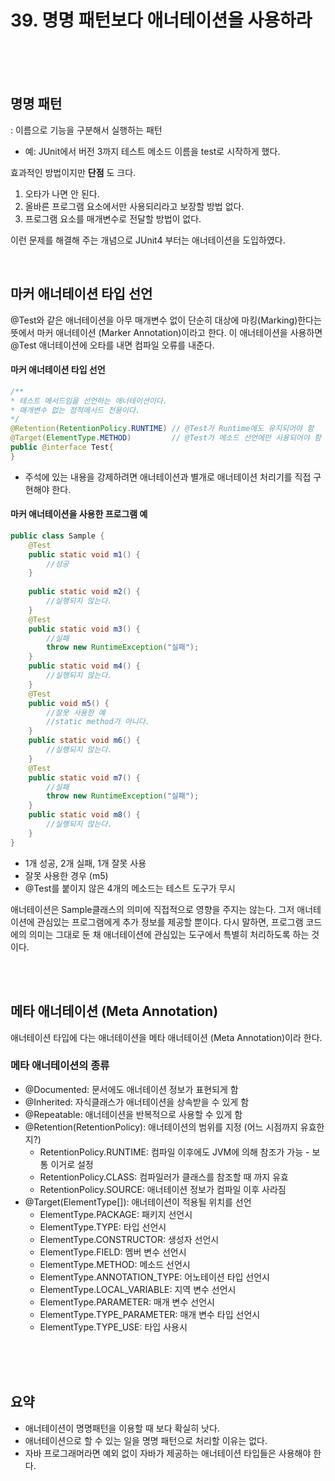 # 39. 명명 패턴보다 애너테이션을 사용하라

<br><br><br>


## 명명 패턴
: 이름으로 기능을 구분해서 실행하는 패턴

* 예: JUnit에서 버전 3까지 테스트 메소드 이름을 test로 시작하게 했다.

효과적인 방법이지만 **단점** 도 크다.
1. 오타가 나면 안 된다.
2. 올바른 프로그램 요소에서만 사용되리라고 보장할 방법 없다.
3. 프로그램 요소를 매개변수로 전달할 방법이 없다.

이런 문제를 해결해 주는 개념으로 JUnit4 부터는 애너테이션을 도입하였다.

<br>


## 마커 애너테이션 타입 선언

@Test와 같은 애너테이션을 아무 매개변수 없이 단순히 대상에 마킹(Marking)한다는 뜻에서 마커 애너테이션 (Marker Annotation)이라고 한다.
이 애너테이션을 사용하면 @Test 애너테이션에 오타를 내면 컴파일 오류를 내준다.

#### 마커 애너테이션 타입 선언

``` java
/**
* 테스트 메서드임을 선언하는 애너테이션이다.
* 매개변수 없는 정적메서드 전용이다.
*/
@Retention(RetentionPolicy.RUNTIME) // @Test가 Runtime에도 유지되어야 함
@Target(ElementType.METHOD)         // @Test가 메소드 선언에만 시용되어야 함
public @interface Test{
}
```

* 주석에 있는 내용을 강제하려면 애너테이션과 별개로 애너테이션 처리기를 직접 구현해야 한다.


#### 마커 애너테이션을 사용한 프로그램 예

``` java
public class Sample {
    @Test
    public static void m1() {
        //성공
    }
  
    public static void m2() {
        //실행되지 않는다.
    }
    @Test
    public static void m3() {
        //실패
        throw new RuntimeException("실패");
    }
    public static void m4() {
        //실행되지 않는다.
    }
    @Test
    public void m5() {
        //잘못 사용한 예
        //static method가 아니다.
    }
    public static void m6() {
        //실행되지 않는다.
    }
    @Test
    public static void m7() {
        //실패
        throw new RuntimeException("실패");
    } 
    public static void m8() {
        //실행되지 않는다.
    }
}
```
* 1개 성공, 2개 실패, 1개 잘못 사용
* 잘못 사용한 경우 (m5)
* @Test를 붙이지 않은 4개의 메소드는 테스트 도구가 무시

애너테이션은 Sample클래스의 의미에 직접적으로 영향을 주지는 않는다.
그저 애너테이션에 관심있는 프로그램에게 추가 정보를 제공할 뿐이다.
다시 말하면, 프로그램 코드에의 의미는 그대로 둔 채 애너테이션에 관심있는 도구에서 특별히 처리하도록 하는 것이다.

<br><br>


## 메타 애너테이션 (Meta Annotation)

애너테이션 타입에 다는 애너테이션을 메타 애너테이션 (Meta Annotation)이라 한다.

### 메타 애너테이션의 종류

* @Documented: 문서에도 애너테이션 정보가 표현되게 함
* @Inherited: 자식클래스가 애너테이션을 상속받을 수 있게 함
* @Repeatable: 애너테이션을 반복적으로 사용할 수 있게 함
* @Retention(RetentionPolicy): 애너테이션의 범위를 지정 (어느 시점까지 유효한지?)
  - RetentionPolicy.RUNTIME: 컴파일 이후에도 JVM에 의해 참조가 가능 - 보통 이거로 설정
  - RetentionPolicy.CLASS: 컴파일러가 클래스를 참조할 때 까지 유효
  - RetentionPolicy.SOURCE: 애너테이션 정보가 컴파일 이후 사라짐
* @Target(ElementType[]): 애너테이션이 적용될 위치를 선언
  - ElementType.PACKAGE: 패키지 선언시
  - ElementType.TYPE: 타입 선언시
  - ElementType.CONSTRUCTOR: 생성자 선언시
  - ElementType.FIELD: 멤버 변수 선언시
  - ElementType.METHOD: 메소드 선언시
  - ElementType.ANNOTATION_TYPE: 어노테이션 타입 선언시
  - ElementType.LOCAL_VARIABLE: 지역 변수 선언시
  - ElementType.PARAMETER: 매개 변수 선언시
  - ElementType.TYPE_PARAMETER: 매개 변수 타입 선언시
  - ElementType.TYPE_USE: 타입 사용시




<br><br><br>


## 요약

* 애너테이션이 명명패턴을 이용할 때 보다 확실히 낫다.
* 애너테이션으로 할 수 있는 일을 명명 패턴으로 처리할 이유는 없다.
* 자바 프로그래머라면 예외 없이 자바가 제공하는 애너테이션 타입들은 사용해야 한다.



